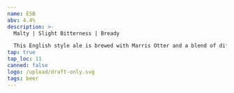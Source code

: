 ```yaml
---
name: ESB
abv: 4.4%
description: >-
  Malty | Slight Bitterness | Bready

  This English style ale is brewed with Marris Otter and a blend of different roasted malts. It has notes of fresh baked bread and graham crackers with a nice balanced hop character. 
tap: true
tap_loc: 11
canned: false
logo: /upload/draft-only.svg
tags: beer
---
```


